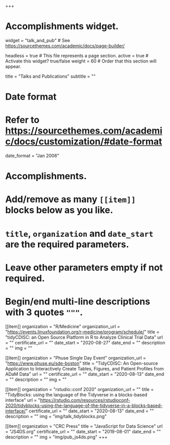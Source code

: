 +++
# Accomplishments widget.
widget = "talk_and_pub"  # See https://sourcethemes.com/academic/docs/page-builder/
  
headless = true  # This file represents a page section.
active = true  # Activate this widget? true/false
weight = 60  # Order that this section will appear.
  
title = "Talks and Publications"
subtitle = ""
  
# Date format
#   Refer to https://sourcethemes.com/academic/docs/customization/#date-format
date_format = "Jan 2006"
  
# Accomplishments.
#   Add/remove as many `[[item]]` blocks below as you like.
#   `title`, `organization` and `date_start` are the required parameters.
#   Leave other parameters empty if not required.
#   Begin/end multi-line descriptions with 3 quotes `"""`.
[[item]]
organization = "R/Medicine"
organization_url = "https://events.linuxfoundation.org/r-medicine/program/schedule/"
title = "tidyCDISC: an Open Source Platform in R to Analyze Clinical Trial Data"
url = ""
certificate_url = ""
date_start = "2020-08-27"
date_end = ""
description = ""
img = ""

[[item]]
organization = "Phuse Single Day Event"
organization_url = "https://www.phuse.eu/sde-boston"
title = "TidyCDISC: An Open-source Application to Interactively Create Tables, Figures, and Patient Profiles from ADaM Data"
url = ""
certificate_url = ""
date_start = "2020-08-13"
date_end = ""
description = ""
img = ""

[[item]]
organization = "rstudio::conf 2020"
organization_url = ""
title = "TidyBlocks: using the language of the Tidyverse in a blocks-based interface"
url = "https://rstudio.com/resources/rstudioconf-2020/tidyblocks-using-the-language-of-the-tidyverse-in-a-blocks-based-interface/"
certificate_url = ""
date_start = "2020-08-13"
date_end = ""
description = ""
img = "img/talk_tidyblocks.png"

[[item]]
organization = "CRC Press"
title = "JavaScript for Data Science"
url = "JS4DS.org"
certificate_url = ""
date_start = "2019-08-01"
date_end = ""
description = ""
img = "img/pub_js4ds.png"
+++